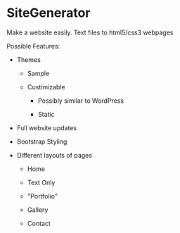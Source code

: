 # SiteGenerator
Make a website easily. Text files to html5/css3 webpages

Possible Features: 

* Themes

  * Sample

  * Custimizable

    * Possibly similar to WordPress

    * Static

* Full website updates

* Bootstrap Styling

* Different layouts of pages

    * Home

    * Text Only

    * "Portfolio"

    * Gallery

    * Contact

